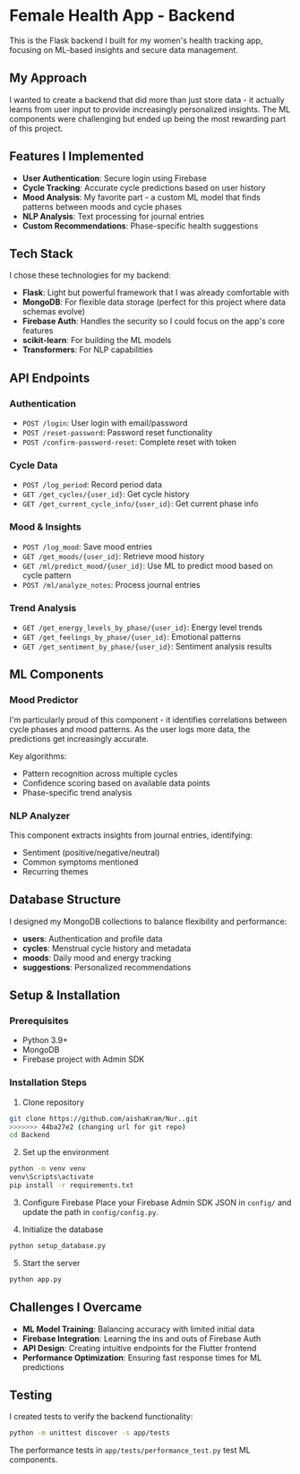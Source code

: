 # Female Health App - Backend

This is the Flask backend I built for my women's health tracking app, focusing on ML-based insights and secure data management.

## My Approach

I wanted to create a backend that did more than just store data - it actually learns from user input to provide increasingly personalized insights. The ML components were challenging but ended up being the most rewarding part of this project.

## Features I Implemented

- **User Authentication**: Secure login using Firebase
- **Cycle Tracking**: Accurate cycle predictions based on user history
- **Mood Analysis**: My favorite part - a custom ML model that finds patterns between moods and cycle phases
- **NLP Analysis**: Text processing for journal entries
- **Custom Recommendations**: Phase-specific health suggestions

## Tech Stack

I chose these technologies for my backend:
- **Flask**: Light but powerful framework that I was already comfortable with
- **MongoDB**: For flexible data storage (perfect for this project where data schemas evolve)
- **Firebase Auth**: Handles the security so I could focus on the app's core features
- **scikit-learn**: For building the ML models
- **Transformers**: For NLP capabilities

## API Endpoints

### Authentication
- `POST /login`: User login with email/password
- `POST /reset-password`: Password reset functionality
- `POST /confirm-password-reset`: Complete reset with token

### Cycle Data
- `POST /log_period`: Record period data
- `GET /get_cycles/{user_id}`: Get cycle history
- `GET /get_current_cycle_info/{user_id}`: Get current phase info

### Mood & Insights
- `POST /log_mood`: Save mood entries
- `GET /get_moods/{user_id}`: Retrieve mood history
- `GET /ml/predict_mood/{user_id}`: Use ML to predict mood based on cycle pattern
- `POST /ml/analyze_notes`: Process journal entries

### Trend Analysis
- `GET /get_energy_levels_by_phase/{user_id}`: Energy level trends
- `GET /get_feelings_by_phase/{user_id}`: Emotional patterns
- `GET /get_sentiment_by_phase/{user_id}`: Sentiment analysis results

## ML Components

### Mood Predictor
I'm particularly proud of this component - it identifies correlations between cycle phases and mood patterns. As the user logs more data, the predictions get increasingly accurate.

Key algorithms:
- Pattern recognition across multiple cycles
- Confidence scoring based on available data points
- Phase-specific trend analysis

### NLP Analyzer
This component extracts insights from journal entries, identifying:
- Sentiment (positive/negative/neutral)
- Common symptoms mentioned
- Recurring themes

## Database Structure

I designed my MongoDB collections to balance flexibility and performance:

- **users**: Authentication and profile data
- **cycles**: Menstrual cycle history and metadata
- **moods**: Daily mood and energy tracking
- **suggestions**: Personalized recommendations

## Setup & Installation

### Prerequisites
- Python 3.9+
- MongoDB
- Firebase project with Admin SDK

### Installation Steps

1. Clone repository
```bash
git clone https://github.com/aishaKram/Nur..git
>>>>>>> 44ba27e2 (changing url for git repo)
cd Backend
```

2. Set up the environment
```bash
python -m venv venv
venv\Scripts\activate
pip install -r requirements.txt
```

3. Configure Firebase
Place your Firebase Admin SDK JSON in `config/` and update the path in `config/config.py`.

4. Initialize the database
```bash
python setup_database.py
```

5. Start the server
```bash
python app.py
```

## Challenges I Overcame

- **ML Model Training**: Balancing accuracy with limited initial data
- **Firebase Integration**: Learning the ins and outs of Firebase Auth
- **API Design**: Creating intuitive endpoints for the Flutter frontend
- **Performance Optimization**: Ensuring fast response times for ML predictions

## Testing

I created tests to verify the backend functionality:
```bash
python -m unittest discover -s app/tests
```

The performance tests in `app/tests/performance_test.py` test ML components.

